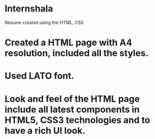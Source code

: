 # Internshala
Resume created using the HTML, CSS

# Created a HTML page with A4 resolution, included all the styles.
# Used LATO font.
# Look and feel of the HTML page include all latest components in HTML5, CSS3 technologies and to have a rich UI look.
